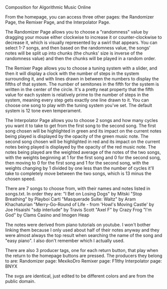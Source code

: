 Composition for Algorithmic Music Online

From the homepage, you can access three other pages: the Randomizer Page, the Remixer Page, and the Interpolator Page.

The Randomizer Page allows you to choose a "randomness" value by dragging your mouse either clockwise to increase it or counter-clockwise to decrease it, which is visually represented by a swirl that appears. You can select 1-7 songs, and then based on the randomness value, the songs' notes will be split up into chunks (the chunks' size is inverse of the randomness value) and then the chunks will be played in a random order.

The Remixer Page allows you to choose a tuning system with a slider, and then it will display a clock with the number of steps in the system surrounding it, and with lines drawn in between the numbers to display the fifths of that system. The number of semitones in the fifth for the system is written in the center of the circle. It's a pretty neat property that the fifth value for each system is relatively prime to the number of steps in the system, meaning every step gets exactly one line drawn to it. You can choose one song to play with the tuning system you've set. The default system is 12 tone even temperament.

The Interpolator Page allows you to choose 2 songs and how many cycles you want it to take to get from the first song to the second song. The first song chosen will be highlighted in green and its impact on the current notes being played is displayed by the opacity of the green music note. The second song chosen will be highlighted in red and its impact on the current notes being played is displayed by the opacity of the red music note. The notes being played are the weighted average of the notes of the two songs, with the weights beginning at 1 for the first song and 0 for the second song, then moving to 0 for the first song and 1 for the second song, with the weights changing by 1 divided by one less than the number of cycles it'll take to completely move between the two songs, which is 13 minus the chosen speed.

There are 7 songs to choose from, with their names and notes listed in songs.txt.
In order they are:
    "I Bet on Losing Dogs" by Mitski
    "Stop Breathing" by Playboi Carti
    "Masquerade Suite: Waltz" by Aram Khachaturian
    "Merry-Go-Round of Life - from 'Howl's Moving Castle' by Joe Hisaishi
    "sdp interlude" by Travis Scott
    "Axel F" by Crazy Frog
    "I'm God" by Clams Casino and Imogen Heap

The notes were derived from piano tutorials on youtube.
I won't bother linking them because I only used about half of their notes anyway and they were almost always the top result when searching the name of the song and "easy piano". I also don't remember which I actually used.

There are also 3 producer tags, one for each return button, that play when the return to the homepage buttons are pressed.
The producers they belong to are:
    Randomizer page: MexikoDro
    Remixer page: F1lthy
    Interpolator page: BNYX

The svgs are identical, just edited to be different colors and are from the public domain.

